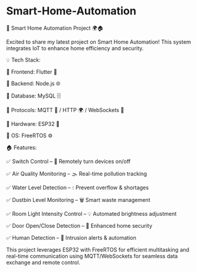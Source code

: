 # Smart-Home-Automation

🚀 Smart Home Automation Project 🌍🏠

Excited to share my latest project on Smart Home Automation! This system integrates IoT to enhance home efficiency and security.

💡 Tech Stack:

🔹 Frontend: Flutter 📱

🔹 Backend: Node.js 🌐

🔹 Database: MySQL 🗄️

🔹 Protocols: MQTT 📡 / HTTP 🌍 / WebSockets 🔄

🔹 Hardware: ESP32 🔌

🔹 OS: FreeRTOS ⚙️



🏠 Features:

✅ Switch Control – 🔘 Remotely turn devices on/off

✅ Air Quality Monitoring – 🌫️ Real-time pollution tracking

✅ Water Level Detection – 💧 Prevent overflow & shortages

✅ Dustbin Level Monitoring – 🗑️ Smart waste management

✅ Room Light Intensity Control – 💡 Automated brightness adjustment

✅ Door Open/Close Detection – 🚪 Enhanced home security

✅ Human Detection – 🏃 Intrusion alerts & automation


This project leverages ESP32 with FreeRTOS for efficient multitasking and real-time communication using MQTT/WebSockets for seamless data exchange and remote control.
